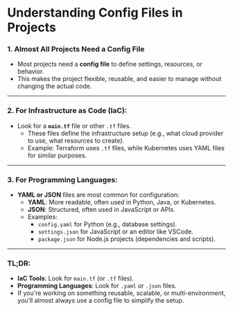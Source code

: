 # Understanding Config Files in Projects

### **1. Almost All Projects Need a Config File**
- Most projects need a **config file** to define settings, resources, or behavior.
- This makes the project flexible, reusable, and easier to manage without changing the actual code.

---

### **2. For Infrastructure as Code (IaC):**
- Look for a **`main.tf`** file or other `.tf` files.
    - These files define the infrastructure setup (e.g., what cloud provider to use, what resources to create).
    - Example: Terraform uses `.tf` files, while Kubernetes uses YAML files for similar purposes.

---

### **3. For Programming Languages:**
- **YAML or JSON** files are most common for configuration:
    - **YAML**: More readable, often used in Python, Java, or Kubernetes.
    - **JSON**: Structured, often used in JavaScript or APIs.
    - Examples:
        - `config.yaml` for Python (e.g., database settings).
        - `settings.json` for JavaScript or an editor like VSCode.
        - `package.json` for Node.js projects (dependencies and scripts).

---

### **TL;DR:**
- **IaC Tools**: Look for `main.tf` (or `.tf` files).
- **Programming Languages**: Look for `.yaml` or `.json` files.
- If you're working on something reusable, scalable, or multi-environment, you’ll almost always use a config file to simplify the setup.